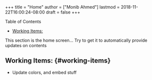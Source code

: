 +++
title = "Home"
author = ["Monib Ahmed"]
lastmod = 2018-11-22T16:00:24-08:00
draft = false
+++

<div class="ox-hugo-toc toc">
<div></div>

<div class="heading">Table of Contents</div>

- [Working Items:](#working-items)

</div>
<!--endtoc-->

This section is the home screen... Try to get it to automatically provide updates on contents


## Working Items: {#working-items}

-   Update colors, and embed stuff

